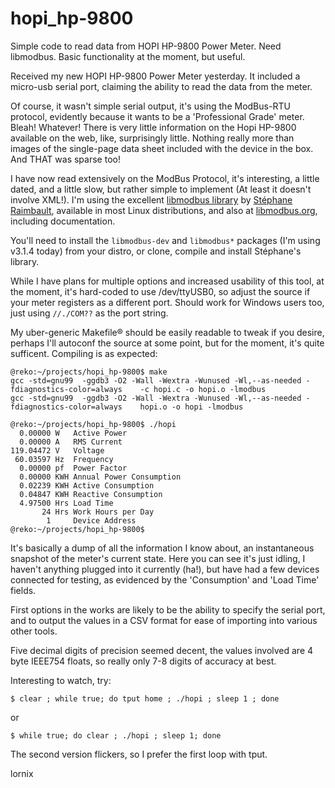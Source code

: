 # hopi_hp-9800
Simple code to read data from HOPI HP-9800 Power Meter.  Need libmodbus.  Basic functionality at the moment, but useful.

Received my new HOPI HP-9800 Power Meter yesterday.  It included a micro-usb serial port, claiming the ability to read the data from the meter.

Of course, it wasn't simple serial output, it's using the ModBus-RTU protocol, evidently because it wants to be a 'Professional Grade' meter.  Bleah! Whatever!  There is very little information on the Hopi HP-9800 available on the web, like, surprisingly little.  Nothing really more than images of the single-page data sheet included with the device in the box.  And THAT was sparse too!

I have now read extensively on the ModBus Protocol, it's interesting, a little dated, and a little slow, but rather simple to implement (At least it doesn't involve XML!).  I'm using the excellent [libmodbus library](https://github.com/stephane/libmodbus) by [Stéphane Raimbault](https://github.com/stephane), available in most Linux distributions, and also at [libmodbus.org](https://libmodbus.org), including documentation.

You'll need to install the `libmodbus-dev` and `libmodbus*` packages (I'm using v3.1.4 today) from your distro, or clone, compile and install Stéphane's library.

While I have plans for multiple options and increased usability of this tool, at the moment, it's hard-coded to use /dev/ttyUSB0, so adjust the source if your meter registers as a different port.  Should work for Windows users too, just using `//./COM??` as the port string.

My uber-generic Makefile® should be easily readable to tweak if you desire, perhaps I'll autoconf the source at some point, but for the moment, it's quite sufficent.  Compiling is as expected:

```
@reko:~/projects/hopi_hp-9800$ make
gcc -std=gnu99  -ggdb3 -O2 -Wall -Wextra -Wunused -Wl,--as-needed -fdiagnostics-color=always    -c hopi.c -o hopi.o -lmodbus
gcc -std=gnu99  -ggdb3 -O2 -Wall -Wextra -Wunused -Wl,--as-needed -fdiagnostics-color=always    hopi.o -o hopi -lmodbus

@reko:~/projects/hopi_hp-9800$ ./hopi
  0.00000 W   Active Power
  0.00000 A   RMS Current
119.04472 V   Voltage
 60.03597 Hz  Frequency
  0.00000 pf  Power Factor
  0.00000 KWH Annual Power Consumption
  0.02239 KWH Active Consumption
  0.04847 KWH Reactive Consumption
  4.97500 Hrs Load Time
       24 Hrs Work Hours per Day
        1     Device Address
@reko:~/projects/hopi_hp-9800$
```

It's basically a dump of all the information I know about, an instantaneous snapshot of the meter's current state.  Here you can see it's just idling, I haven't anything plugged into it currently (ha!), but have had a few devices connected for testing, as evidenced by the 'Consumption' and 'Load Time' fields.

First options in the works are likely to be the ability to specify the serial port, and to output the values in a CSV format for ease of importing into various other tools.

Five decimal digits of precision seemed decent, the values involved are 4 byte IEEE754 floats, so really only 7-8 digits of accuracy at best.

Interesting to watch, try:
```
$ clear ; while true; do tput home ; ./hopi ; sleep 1 ; done
```
or
```
$ while true; do clear ; ./hopi ; sleep 1; done
```
The second version flickers, so I prefer the first loop with tput.

lornix
